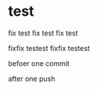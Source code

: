 # test
fix test fix test fix test

fixfix testest fixfix testest

befoer one commit

after one push
